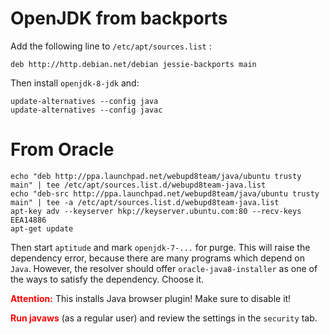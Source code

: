 OpenJDK from backports
======================

Add the following line to `/etc/apt/sources.list` :

    deb http://http.debian.net/debian jessie-backports main

Then install `openjdk-8-jdk` and:

    update-alternatives --config java
    update-alternatives --config javac


From Oracle
===========

    echo "deb http://ppa.launchpad.net/webupd8team/java/ubuntu trusty main" | tee /etc/apt/sources.list.d/webupd8team-java.list
    echo "deb-src http://ppa.launchpad.net/webupd8team/java/ubuntu trusty main" | tee -a /etc/apt/sources.list.d/webupd8team-java.list
    apt-key adv --keyserver hkp://keyserver.ubuntu.com:80 --recv-keys EEA14886
    apt-get update

Then start `aptitude` and mark `openjdk-7-...` for purge. This will raise the dependency error, because there
are many programs which depend on `Java`. However, the resolver should offer `oracle-java8-installer` as one of
the ways to satisfy the dependency. Choose it.

<span style="color:#ff0000"><b>Attention:</b></span> This installs Java browser plugin! Make sure to disable it!

<span style="color:#ff0000"><b>Run javaws</b></span> (as a regular user) and review the settings in the `security` tab.
